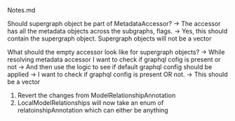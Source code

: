 Notes.md 

Should supergraph object be part of MetadataAccessor?
  -> The accessor has all the metadata objects across the subgraphs, flags.
  -> Yes, this should contain the supergraph object. Supergraph objects will not be a vector

What should the empty accessor look like for supergraph objects?
    -> While resolving metadata accessor I want to check if graphql cofig is present or not
    -> And then use the logic to see if default graphql config should be applied
    -> I want to check if graphql config is present OR not.
    -> This should be a vector

1. Revert the changes from ModelRelationshipAnnotation
2. LocalModelRelationships will now take an enum of relatoinshipAnnotation which can either be anything